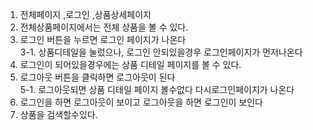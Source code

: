 1. 전체페이지 ,로그인 ,상품상세페이지<br>
2. 전체상품페이지에서는 전체 상품을 볼 수 있다.<br>
3. 로그인 버튼을 누르면 로그인 페이지가 나온다<br>
3-1. 상품디테일을 눌렀으나, 로그인 안되있을경우 로그인페이지가 먼저나온다<br>
4. 로그인이 되어있을경우에는 상품 디테일 페이지를 볼 수 있다.<br>
5. 로그아웃 버튼을 클릭하면 로그아웃이 된다<br>
5-1. 로그아웃되면 상품 디테일 페이지 볼수없다 다시로그인페이지가 나온다<br>
6. 로그인을 하면 로그아웃이 보이고 로그아웃을 하면 로그인이 보인다<br>
7. 상품을 검색할수있다.<br>

